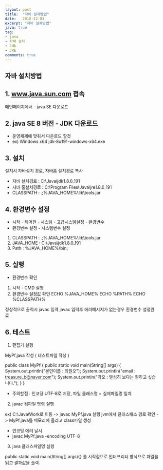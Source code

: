```yaml
---
layout: post
title:  "자바 설치방법"
date:   2018-12-03
excerpt: "자바 설치방법"
java: true
tag:
- java
- 자바 설치
- Jdk
- JRE
comments: true
---
```


## 자바 설치방법

## 1. www.java.sun.com 접속
   메인페이지에서 - java SE 다운로드

## 2. java SE 8 버전 - JDK 다운로드
* 운영체제에 맞춰서 다운로드 할것 
* ex) Windows x64 jdk-8u191-windows-x64.exe

## 3. 설치

설치시 자바설치 경로, 자바홈 설치경로 복사

* 자바 설치경로 : C:\Java\jdk1.8.0_191
* 자바 홈설치경로 : C:\Program Files\Java\jre1.8.0_191
* CLASSPATH : .;%JAVA_HOME%\lib\tools.jar

## 4. 환경변수 설정

* 시작 - 제어판 - 시스템 - 고급시스템설정 - 환경변수
* 환경변수 설정 - 시스템변수 설정
1) CLASSPATH : .;%JAVA_HOME%\lib\tools.jar
2) JAVA_HOME : C:\Java\jdk1.8.0_191
3) Path : %JAVA_HOME%\bin;

## 5. 실행

* 환경변수 확인
1) 시작 - CMD 실행
2) 환경변수 설정값 확인
ECHO %JAVA_HOME%
ECHO %PATH%
ECHO %CLASSPATH%

정상적으로 출력시 javac 입력
javac 입력후 에러메시지가 없는경우 환경변수 설정완료

## 6. 테스트 

1) 편집기 실행 

MyPf.java 작성 ( 테스트파일 작성 )

public class MyPf {
    public static void main(String[] args) {
        System.out.println("본인이름 : 최원오");
        System.out.println("email : treasure_b@naver.com");
        System.out.println("각오 : 열심히 보다는 잘하고 싶습니다.");
    }
}

* 주의할점 : 인코딩 UTF-8로 저장, 파일 클래스명 = 실제파일명 일치

2) javac 컴파일 명령 실행

ex) C:\Java\Work로 이동 -> javac MyPf.java 실행
jvm에서 클래스패스 경로 확인 -> MyPf.java를 메모리에 올리고 class파일 생성

* 인코딩 에러 날시 
* javac MyPf.java -encoding UTF-8

3) java 클래스파일명 실행

public static void main(String[] args){} 를 시작점으로 인터프리터 
방식으로 파일을 읽고 결과값을 출력. 


